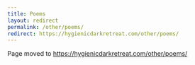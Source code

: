 ```yaml
---
title: Poems
layout: redirect
permalink: /other/poems/
redirect: https://hygienicdarkretreat.com/other/poems/
---
```


Page moved to <https://hygienicdarkretreat.com/other/poems/>

